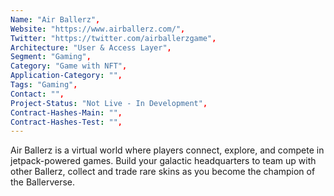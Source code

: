 ```yaml
---
Name: "Air Ballerz",
Website: "https://www.airballerz.com/",
Twitter: "https://twitter.com/airballerzgame",
Architecture: "User & Access Layer",
Segment: "Gaming",
Category: "Game with NFT",
Application-Category: "",
Tags: "Gaming",
Contact: "",
Project-Status: "Not Live - In Development",
Contract-Hashes-Main: "",
Contract-Hashes-Test: "",
---
```

<!--lang:en--> 
Air Ballerz is a virtual world where players connect, explore, and compete in jetpack-powered games. Build your galactic headquarters to team up with other Ballerz, collect and trade rare skins as you become the champion of the Ballerverse.
<!--lang:es--] 
Air Ballerz es un mundo virtual donde los jugadores se conectan, exploran y compiten en juegos impulsados ​​por jetpack. Construye tu cuartel general galáctico para unirte a otros Ballerz, recolecta e intercambia máscaras raras mientras te conviertes en el campeón de Ballerverse.
<!--lang:de--] 
Air Ballerz ist eine virtuelle Welt, in der sich Spieler verbinden, erkunden und in Jetpack-betriebenen Spielen gegeneinander antreten. Baue dein galaktisches Hauptquartier, um dich mit anderen Ballerz zu verbünden, sammle und tausche seltene Skins, während du der Champion des Ballerversums wirst.
<!--lang:fr--] 
Air Ballerz est un monde virtuel où les joueurs se connectent, explorent et s'affrontent dans des jeux propulsés par jetpack. Construisez votre quartier général galactique pour faire équipe avec d'autres Ballerz, collectionnez et échangez des skins rares en devenant le champion du Ballerverse.
<!--lang:pl--] 
Air Ballerz to wirtualny świat, w którym gracze łączą się, eksplorują i rywalizują w grach napędzanych plecakiem odrzutowym. Zbuduj swoją galaktyczną kwaterę główną, aby połączyć siły z innymi Ballerz, zbierać i wymieniać rzadkie skórki, stając się mistrzem Ballerverse.
<!--lang:uk--] 
Air Ballerz — це віртуальний світ, де гравці об’єднуються, досліджують і змагаються в іграх на реактивних ранцях. Створіть свою галактичну штаб-квартиру, щоб об’єднатися з іншими Ballerz, збирайте та обмінюйте рідкісні скіни, ставши чемпіоном Ballerverse.
[!--lang:*-->  
